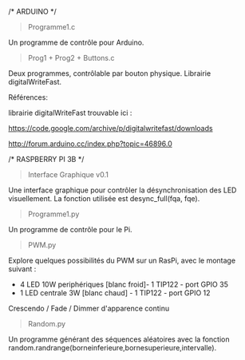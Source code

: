 
/* ARDUINO */

> Programme1.c 

Un programme de contrôle pour Arduino.

> Prog1 + Prog2 + Buttons.c

Deux programmes, contrôlable par bouton physique. Librairie digitalWriteFast.

Références:

librairie digitalWriteFast trouvable ici : 

https://code.google.com/archive/p/digitalwritefast/downloads

http://forum.arduino.cc/index.php?topic=46896.0

/* RASPBERRY PI 3B */

> Interface Graphique v0.1

Une interface graphique pour contrôler la désynchronisation des LED visuellement. La fonction utilisée est desync_full(fqa, fqe).

> Programme1.py

Un programme de contrôle pour le Pi.

> PWM.py

Explore quelques possibilités du PWM sur un RasPi, avec le montage suivant : 
- 4 LED 10W periphériques [blanc froid]- 1 TIP122 - port GPIO 35
- 1 LED centrale 3W [blanc chaud] - 1 TIP122 - port GPIO 12

Crescendo / Fade / Dimmer d'apparence continu

> Random.py

Un programme générant des séquences aléatoires avec la fonction random.randrange(borneinferieure,bornesuperieure,intervalle).
